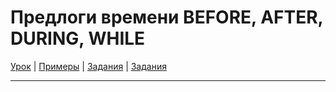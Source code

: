# Предлоги времени BEFORE, AFTER, DURING, WHILE

[Урок](https://youtu.be/HKliOgk_WYg) | [Примеры](https://youtu.be/WawfSbzMAzI) | [Задания](http://ok-tests.ru/unit-105-red/) | [Задания](http://okaudio.ru/grammar98-1)

---
